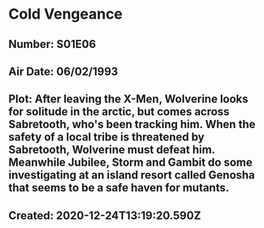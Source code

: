 # Cold Vengeance
## Number: S01E06
## Air Date: 06/02/1993
## Plot: After leaving the X-Men, Wolverine looks for solitude in the arctic, but comes across Sabretooth, who's been tracking him. When the safety of a local tribe is threatened by Sabretooth, Wolverine must defeat him. Meanwhile Jubilee, Storm and Gambit do some investigating at an island resort called Genosha that seems to be a safe haven for mutants.
## Created: 2020-12-24T13:19:20.590Z